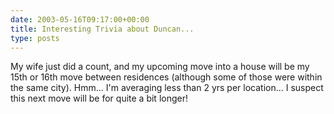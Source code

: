 ```yaml
---
date: 2003-05-16T09:17:00+00:00
title: Interesting Trivia about Duncan...
type: posts
---
```

My wife just did a count, and my upcoming move into a house will be my 15th or 16th move between residences (although some of those were within the same city). Hmm... I'm averaging less than 2 yrs per location... I suspect this next move will be for quite a bit longer!
